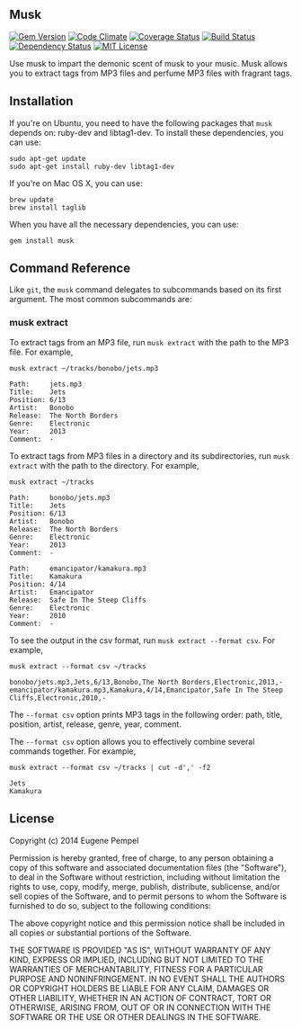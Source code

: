 ## Musk

[![Gem Version](https://img.shields.io/gem/v/musk.svg)](https://badge.fury.io/rb/musk)
[![Code Climate](https://img.shields.io/codeclimate/github/pempel/musk.svg)](https://codeclimate.com/github/pempel/musk)
[![Coverage Status](https://img.shields.io/coveralls/pempel/musk/master.svg)](https://coveralls.io/r/pempel/musk?branch=master)
[![Build Status](https://img.shields.io/travis/pempel/musk/master.svg)](https://travis-ci.org/pempel/musk)
[![Dependency Status](https://img.shields.io/gemnasium/pempel/musk.svg)](https://gemnasium.com/pempel/musk)
[![MIT License](https://img.shields.io/badge/license-MIT-brightgreen.svg)](https://tldrlegal.com/license/mit-license)

Use musk to impart the demonic scent of musk to your music.
Musk allows you to extract tags from MP3 files and perfume MP3 files
with fragrant tags.

## Installation

If you're on Ubuntu, you need to have the following packages
that `musk` depends on: ruby-dev and libtag1-dev. To install
these dependencies, you can use:

    sudo apt-get update
    sudo apt-get install ruby-dev libtag1-dev

If you're on Mac OS X, you can use:

    brew update
    brew install taglib

When you have all the necessary dependencies, you can use:

    gem install musk

## Command Reference

Like `git`, the `musk` command delegates to subcommands based on its
first argument. The most common subcommands are:

### musk extract

To extract tags from an MP3 file, run `musk extract` with the path to
the MP3 file. For example,

    musk extract ~/tracks/bonobo/jets.mp3

    Path:     jets.mp3
    Title:    Jets
    Position: 6/13
    Artist:   Bonobo
    Release:  The North Borders
    Genre:    Electronic
    Year:     2013
    Comment:  -

To extract tags from MP3 files in a directory and its subdirectories,
run `musk extract` with the path to the directory. For example,

    musk extract ~/tracks

    Path:     bonobo/jets.mp3
    Title:    Jets
    Position: 6/13
    Artist:   Bonobo
    Release:  The North Borders
    Genre:    Electronic
    Year:     2013
    Comment:  -

    Path:     emancipator/kamakura.mp3
    Title:    Kamakura
    Position: 4/14
    Artist:   Emancipator
    Release:  Safe In The Steep Cliffs
    Genre:    Electronic
    Year:     2010
    Comment:  -

To see the output in the csv format, run `musk extract --format csv`.
For example,

    musk extract --format csv ~/tracks

    bonobo/jets.mp3,Jets,6/13,Bonobo,The North Borders,Electronic,2013,-
    emancipator/kamakura.mp3,Kamakura,4/14,Emancipator,Safe In The Steep Cliffs,Electronic,2010,-

The `--format csv` option prints MP3 tags in the following order:
path, title, position, artist, release, genre, year, comment.

The `--format csv` option allows you to effectively combine
several commands together. For example,

    musk extract --format csv ~/tracks | cut -d',' -f2

    Jets
    Kamakura

## License

Copyright (c) 2014 Eugene Pempel

Permission is hereby granted, free of charge, to any person obtaining a copy
of this software and associated documentation files (the "Software"), to deal
in the Software without restriction, including without limitation the rights
to use, copy, modify, merge, publish, distribute, sublicense, and/or sell
copies of the Software, and to permit persons to whom the Software is
furnished to do so, subject to the following conditions:

The above copyright notice and this permission notice shall be included in all
copies or substantial portions of the Software.

THE SOFTWARE IS PROVIDED "AS IS", WITHOUT WARRANTY OF ANY KIND, EXPRESS OR
IMPLIED, INCLUDING BUT NOT LIMITED TO THE WARRANTIES OF MERCHANTABILITY,
FITNESS FOR A PARTICULAR PURPOSE AND NONINFRINGEMENT. IN NO EVENT SHALL THE
AUTHORS OR COPYRIGHT HOLDERS BE LIABLE FOR ANY CLAIM, DAMAGES OR OTHER
LIABILITY, WHETHER IN AN ACTION OF CONTRACT, TORT OR OTHERWISE, ARISING FROM,
OUT OF OR IN CONNECTION WITH THE SOFTWARE OR THE USE OR OTHER DEALINGS IN THE
SOFTWARE.
